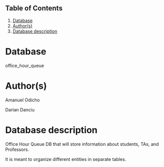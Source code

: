 ## Table of Contents
1. [Database](#database)
2. [Author(s)](#author)
3. [Database description](#description)


# Database
office_hour_queue

# Author(s)
Amanuel Odicho

Darian Danciu

# Database description
Office Hour Queue DB that will store information about students, TAs, and Professors. 

It is meant to organize different entities in separate tables.
